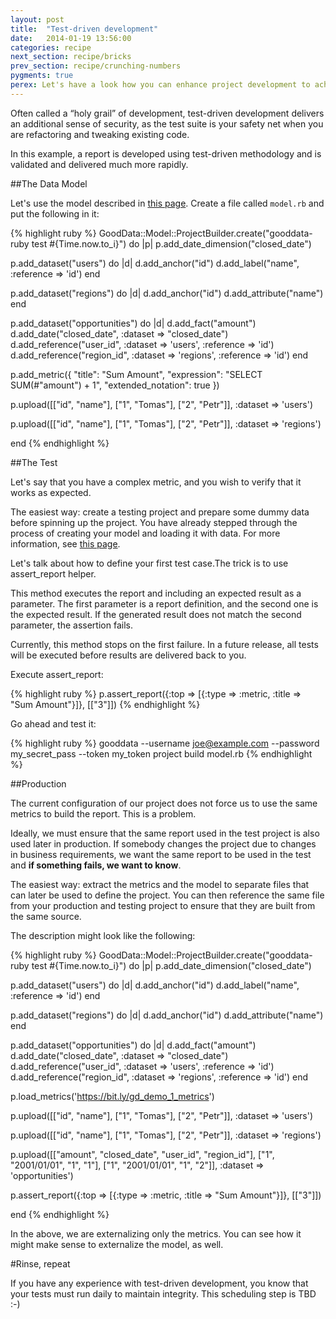 ```yaml
---
layout: post
title:  "Test-driven development"
date:   2014-01-19 13:56:00
categories: recipe
next_section: recipe/bricks
prev_section: recipe/crunching-numbers
pygments: true
perex: Let's have a look how you can enhance project development to achieve test-driven development of your reports and projects. 
---
```


Often called a “holy grail” of development, test-driven development delivers an additional sense of security, as the test suite is your safety net when you are refactoring and tweaking existing code. 

In this example, a report is developed using test-driven methodology and is validated and delivered much more rapidly.


##The Data Model

Let's use the model described in [this page](http://sdk.gooddata.com/gooddata-ruby/recipe/model). Create a file called `model.rb` and put the following in it:

{% highlight ruby %}
GoodData::Model::ProjectBuilder.create("gooddata-ruby test #{Time.now.to_i}") do |p|
  p.add_date_dimension("closed_date")

  p.add_dataset("users") do |d|
    d.add_anchor("id")
    d.add_label("name", :reference => 'id')
  end

  p.add_dataset("regions") do |d|
    d.add_anchor("id")
    d.add_attribute("name")
  end

  p.add_dataset("opportunities") do |d|
    d.add_fact("amount")
    d.add_date("closed_date", :dataset => "closed_date")
    d.add_reference("user_id", :dataset => 'users', :reference => 'id')
    d.add_reference("region_id", :dataset => 'regions', :reference => 'id')
  end

  p.add_metric({
    "title": "Sum Amount",
    "expression": "SELECT SUM(#\"amount\") + 1",
    "extended_notation": true
  })

  p.upload([["id", "name"],
            ["1", "Tomas"],
            ["2", "Petr"]], :dataset => 'users')

  p.upload([["id", "name"],
            ["1", "Tomas"],
            ["2", "Petr"]], :dataset => 'regions')

end
{% endhighlight %}

##The Test

Let's say that you have a complex metric, and you wish to verify that it works as expected. 

The easiest way: create a testing project and prepare some dummy data before spinning up the project. You have already stepped through the process of creating your model and loading it with data. For more information, see [this page](http://sdk.gooddata.com/gooddata-ruby/recipe/model).

Let's talk about how to define your first test case.The trick is to use assert_report helper. 

This method executes the report and including an expected result as a parameter. The first parameter is a report definition, and the second one is the expected result. If the generated result does not match the second parameter, the assertion fails.

Currently, this method stops on the first failure. In a future release, all tests will be executed before results are delivered back to you.

Execute assert_report:

{% highlight ruby %}
p.assert_report({:top => [{:type => :metric, :title => "Sum Amount"}]}, [["3"]])
{% endhighlight %}

Go ahead and test it:

{% highlight ruby %}
gooddata --username joe@example.com --password my_secret_pass --token my_token project build model.rb
{% endhighlight %}

##Production


The current configuration of our project does not force us to use the same metrics to build the report. This is a problem. 

Ideally, we must ensure that the same report used in the test project is also used later in production. If somebody changes the project due to changes in business requirements, we want the same report to be used in the test and **if something fails, we want to know**.

The easiest way: extract the metrics and the model to separate files that can later be used to define the project. You can then reference the same file from your production and testing project to ensure that they are built from the same source.

The description might look like the following:

{% highlight ruby %}
GoodData::Model::ProjectBuilder.create("gooddata-ruby test #{Time.now.to_i}") do |p|
  p.add_date_dimension("closed_date")

  p.add_dataset("users") do |d|
    d.add_anchor("id")
    d.add_label("name", :reference => 'id')
  end

  p.add_dataset("regions") do |d|
    d.add_anchor("id")
    d.add_attribute("name")
  end

  p.add_dataset("opportunities") do |d|
    d.add_fact("amount")
    d.add_date("closed_date", :dataset => "closed_date")
    d.add_reference("user_id", :dataset => 'users', :reference => 'id')
    d.add_reference("region_id", :dataset => 'regions', :reference => 'id')
  end

  p.load_metrics('https://bit.ly/gd_demo_1_metrics')

  p.upload([["id", "name"],
            ["1", "Tomas"],
            ["2", "Petr"]], :dataset => 'users')

  p.upload([["id", "name"],
            ["1", "Tomas"],
            ["2", "Petr"]], :dataset => 'regions')

  p.upload([["amount", "closed_date", "user_id", "region_id"],
            ["1", "2001/01/01", "1", "1"],
            ["1", "2001/01/01", "1", "2"]], :dataset => 'opportunities')

  p.assert_report({:top => [{:type => :metric, :title => "Sum Amount"}]}, [["3"]])

end
{% endhighlight %}

In the above, we are externalizing only the metrics. You can see how it might make sense to externalize the model, as well.

#Rinse, repeat

If you have any experience with test-driven development, you know that your tests must run daily to maintain integrity. This scheduling step is TBD :-)

